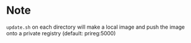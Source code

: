 # Note
```update.sh``` on each directory will make a local image and push the image onto a private registry (default: prireg:5000)
